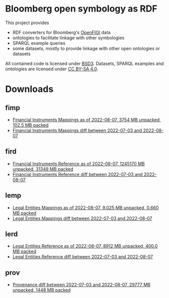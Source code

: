Bloomberg open symbology as RDF
===============================

This project provides

- RDF converters for Bloomberg's [OpenFIGI][1] data
- ontologies to facilitate linkage with other symbologies
- SPARQL example queries
- some datasets, mostly to provide linkage with other open ontologies or datasets

All contained code is licensed under [BSD3][2].  Datasets, SPARQL examples and
ontologies are licensed under [CC BY-SA 4.0][3].


Downloads
=========

fimp
----

- [Financial Instruments Mappings as of 2022-08-07, 3754 MB unpacked, 102.5 MB packed](https://gagroupnl-my.sharepoint.com/:u:/g/personal/sebastian_freundt_ga-group_nl/EQ4ai0jyXO5BqdcEel0FTIUBfrRdBZZFIOVGGYLTO5JzKQ)
- [Financial Instruments Mappings diff between 2022-07-03 and 2022-08-07](https://gagroupnl-my.sharepoint.com/:u:/g/personal/sebastian_freundt_ga-group_nl/EYJU-idaLMBNgyYJopO-jZsBpn2s-K3O5PdZN-1ConlIKw)

fird
----

- [Financial Instruments Reference as of 2022-08-07, 1245170 MB unpacked, 31348 MB packed](https://gagroupnl-my.sharepoint.com/:u:/g/personal/sebastian_freundt_ga-group_nl/EcmT6Q6h_MJCpz5WuvBHrnIBUcxDblbbYGsXDrAghKbHdg)
- [Financial Instruments Reference diff between 2022-07-03 and 2022-08-07](https://gagroupnl-my.sharepoint.com/:u:/g/personal/sebastian_freundt_ga-group_nl/EYTeGQ6WBINAgDbsr77DljsBY1fgWO8crmtvOHpfDHlJuw)

lemp
----

- [Legal Entities Mappings as of 2022-08-07, 9.025 MB unpacked, 0.660 MB packed](https://gagroupnl-my.sharepoint.com/:u:/g/personal/sebastian_freundt_ga-group_nl/EXVPwTSg7LlEtrNFrSnTAtUBZS2QNtgJPiVEt1g9JGeF9A)
- [Legal Entities Mappings diff between 2022-07-03 and 2022-08-07](https://gagroupnl-my.sharepoint.com/:u:/g/personal/sebastian_freundt_ga-group_nl/ERoqutYwf29Cp_8g2NiQFNwB0FCwitEItcLEtrT8_hRbSA)

lerd
----

- [Legal Entities Reference as of 2022-08-07, 8912 MB unpacked, 400.0 MB packed](https://gagroupnl-my.sharepoint.com/:u:/g/personal/sebastian_freundt_ga-group_nl/Ebu0NGlPHKhEuC-uCz2rUiIBBWfkQqFnOVunl1QvOD51kQ)
- [Legal Entities Reference diff between 2022-07-03 and 2022-08-07](https://gagroupnl-my.sharepoint.com/:u:/g/personal/sebastian_freundt_ga-group_nl/ET_0C9VNb01Gq_knPqVRN0EBiso0HO2c439uEMqbQy9vJQ)

prov
----
- [Provenance diff between 2022-07-03 and 2022-08-07, 29777 MB unpacked, 1448 MB packed](https://gagroupnl-my.sharepoint.com/personal/sebastian_freundt_ga-group_nl/_layouts/15/onedrive.aspx?ga=1&id=%2Fpersonal%2Fsebastian%5Ffreundt%5Fga%2Dgroup%5Fnl%2FDocuments%2Fpublic%2Fbsym%2Fdata%2Ega%2Dgroup%2Enl%5Fprov%5F2022%2D07%2D05%5F2022%2D08%2D07%2Enq%2Ediff%2Egz&parent=%2Fpersonal%2Fsebastian%5Ffreundt%5Fga%2Dgroup%5Fnl%2FDocuments%2Fpublic%2Fbsym)

  [1]: http://openfigi.com/
  [2]: http://opensource.org/licenses/BSD-3-Clause
  [3]: http://creativecommons.org/licenses/by-sa/4.0/
  [4]: http://datahub.io/dataset/figi
